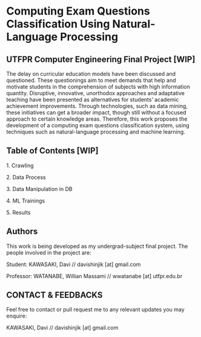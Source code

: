 # Computing Exam Questions Classification Using Natural-Language Processing
## UTFPR Computer Engineering Final Project [WIP]

The delay on curricular education models have been discussed and questioned. These questionings aim to meet demands that help and motivate students in the comprehension of subjects with high information quantity. Disruptive, innovative, unorthodox approaches and adaptative teaching have been presented as alternatives for students’ academic achievement improvements. Through technologies, such as data mining, these initiatives can get a broader impact, though still without a focused approach to certain knowledge areas. Therefore, this work proposes the development of a computing exam questions classification system, using techniques such as natural-language processing and machine learning.

## Table of Contents [WIP]

1\. Crawling

2\. Data Process

3\. Data Manipulation in DB

4\. ML Trainings

5\. Results

## Authors

This work is being developed as my undergrad-subject final project. The people involved in the project are:

Student: KAWASAKI, Davi // davishinjik [at] gmail.com

Professor: WATANABE, Willian Massami // wwatanabe [at] utfpr.edu.br

## CONTACT & FEEDBACKS

Feel free to contact or pull request me to any relevant updates you may enquire:

KAWASAKI, Davi // davishinjik [at] gmail.com
